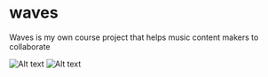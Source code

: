 # waves
Waves is my own course project that helps music content makers to collaborate

![Alt text](https://i.imgur.com/7SE4vEg)
![Alt text](https://i.imgur.com/e9bLNhB)
